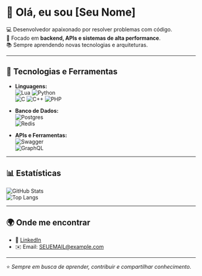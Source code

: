 
# 👋 Olá, eu sou [Seu Nome]

💻 Desenvolvedor apaixonado por resolver problemas com código.  
🎯 Focado em **backend, APIs e sistemas de alta performance**.  
📚 Sempre aprendendo novas tecnologias e arquiteturas.

---

## 🚀 Tecnologias e Ferramentas

- **Linguagens:**  
  ![Lua](https://img.shields.io/badge/Lua-2C2D72?style=flat&logo=lua&logoColor=white) 
  ![Python](https://img.shields.io/badge/Python-3776AB?style=flat&logo=python&logoColor=white)  
  ![C](https://img.shields.io/badge/C-00599C?style=flat&logo=c&logoColor=white) 
  ![C++](https://img.shields.io/badge/C++-00599C?style=flat&logo=cplusplus&logoColor=white) 
  ![PHP](https://img.shields.io/badge/PHP-777BB4?style=flat&logo=php&logoColor=white)

- **Banco de Dados:**  
  ![Postgres](https://img.shields.io/badge/PostgreSQL-316192?style=flat&logo=postgresql&logoColor=white)  
  ![Redis](https://img.shields.io/badge/Redis-DC382D?style=flat&logo=redis&logoColor=white)

- **APIs e Ferramentas:**  
  ![Swagger](https://img.shields.io/badge/Swagger-85EA2D?style=flat&logo=swagger&logoColor=black)  
  ![GraphQL](https://img.shields.io/badge/GraphQL-E10098?style=flat&logo=graphql&logoColor=white)

---

## 📊 Estatísticas

![GitHub Stats](https://github-readme-stats.vercel.app/api?username=SEU_USUARIO&show_icons=true&theme=radical)  
![Top Langs](https://github-readme-stats.vercel.app/api/top-langs/?username=SEU_USUARIO&layout=compact&theme=radical)

---

## 🌍 Onde me encontrar
- 💼 [LinkedIn](https://linkedin.com/in/SEU_USUARIO)  
- ✉️ Email: SEUEMAIL@example.com  

---
⭐️ _Sempre em busca de aprender, contribuir e compartilhar conhecimento._
